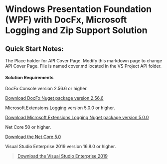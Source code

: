 # Windows Presentation Foundation (WPF) with DocFx, Microsoft Logging and Zip Support Solution

## Quick Start Notes:

The Place holder for API Cover Page. Modify this markdown page to change API
Cover Page. File is named cover.md located in the VS Project API folder.

#### Solution Requirements

DocFx.Console version 2.56.6 or higher.

[Download DocFx Nuget package version
2.56.6](https://github.com/dotnet/docfx/releases/tag/v2.56.5)

Microsoft.Extensions.Logging version 5.0.0 or higher.

[Download Microsoft.Extensions.Logging Nuget package version
5.0.0](https://www.nuget.org/api/v2/package/Microsoft.Extensions.Logging/5.0.0)

Net Core 50 or higher.

[Download the Net Core 5.0](https://dotnet.microsoft.com/download/dotnet/5.0)

Visual Studio Enterprise 2019 version 16.8.0 or higher.

>   [Download the Visual Studio Enterprise
>   2019](https://visualstudio.microsoft.com/thank-you-downloading-visual-studio/?sku=Enterprise&rel=16)
